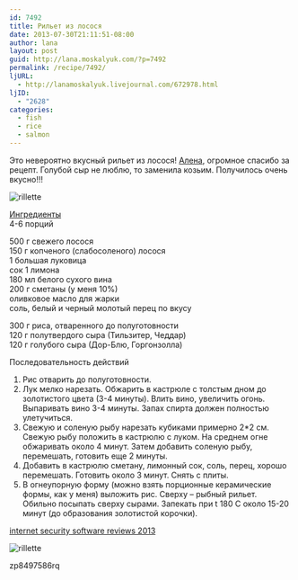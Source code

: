 ```yaml
---
id: 7492
title: Рильет из лосося
date: 2013-07-30T21:11:51-08:00
author: lana
layout: post
guid: http://lana.moskalyuk.com/?p=7492
permalink: /recipe/7492/
ljURL:
  - http://lanamoskalyuk.livejournal.com/672978.html
ljID:
  - "2628"
categories:
  - fish
  - rice
  - salmon
---
```

Это невероятно вкусный рильет из лосося! [Алена](http://alenakogotkova.livejournal.com/79089.html), огромное спасибо за рецепт. Голубой сыр не люблю, то заменила козьим. Получилось очень вкусно!!!

![rillette](http://farm4.staticflickr.com/3699/9405106712_dc90d46dc7_c.jpg) 

[Ингредиенты](http://alenakogotkova.livejournal.com/79089.html)  
4-6 порций

500 г свежего лосося  
150 г копченого (слабосоленого) лосося  
1 большая луковица  
сок 1 лимона  
180 мл белого сухого вина  
200 г сметаны (у меня 10%)  
оливковое масло для жарки  
соль, белый и черный молотый перец по вкусу

300 г риса, отваренного до полуготовности  
120 г полутвердого сыра (Тильзитер, Чеддар)  
120 г голубого сыра (Дор-Блю, Горгонзолла)

Последовательность действий

1. Рис отварить до полуготовности.  
2. Лук мелко нарезать. Обжарить в кастрюле с толстым дном до золотистого цвета (3-4 минуты). Влить вино, увеличить огонь. Выпаривать вино 3-4 минуты. Запах спирта должен полностью улетучиться.  
3. Свежую и соленую рыбу нарезать кубиками примерно 2*2 см. Свежую рыбу положить в кастрюлю с луком. На среднем огне обжаривать около 4 минут. Затем добавить соленую рыбу, перемешать, готовить еще 2 минуты.  
4. Добавить в кастрюлю сметану, лимонный сок, соль, перец, хорошо перемешать. Готовить около 3 минут. Снять с плиты.  
5. В огнеупорную форму (можно взять порционные керамические формы, как у меня) выложить рис. Сверху – рыбный рильет. Обильно посыпать сверху сырами. Запекать при t 180 С около 15-20 минут (до образования золотистой корочки).

<div>
  <a href='http://cheap-internet-security-software.com'>internet security software reviews 2013</a>
</div>

![rillette](http://farm3.staticflickr.com/2820/9402394373_1b3e5f1258_c.jpg) 

<div>
  zp8497586rq
</div>
